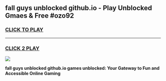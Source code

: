 
## fall guys unblocked github.io - Play Unblocked Gmaes & Free #ozo92
<h3>
<a href="https://news.freeplayer.one?title=fall_guys_unblocked_github.io&ref=24F">CLICK TO PLAY</a></h3>
<hr>

<h3>
<a href="https://news.freeplayer.one?title=fall_guys_unblocked_github.io&ref=24F">CLICK 2 PLAY</a>
  
</h3>

<a href="https://news.freeplayer.one?title=fall_guys_unblocked_github.io&ref=24F/"><img src="https://clearcache.store/games.png"></a>


**fall guys unblocked github.io games unblocked: Your Gateway to Fun and Accessible Online Gaming**
